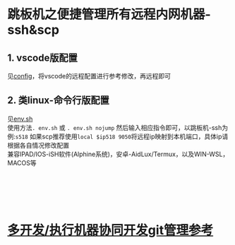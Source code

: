 # 跳板机之便捷管理所有远程内网机器-ssh&scp

## 1. vscode版配置
见[config](./config)，将vscode的远程配置进行参考修改，再远程即可  

## 2. 类linux-命令行版配置
见[env.sh](./env.sh)  
使用方法`. env.sh` 或 `. env.sh nojump`  然后输入相应指令即可，以跳板机-ssh为例:`s518` 如果scp推荐使用`local $ip518 9050`将远程ip映射到本机端口，具体ip请根据各自情况修改配置  
兼容IPAD/IOS-iSH软件(Alphine系统)，安卓-AidLux/Termux，以及WIN-WSL，MACOS等  

<br>
<br>
<br>
<br>


# [多开发/执行机器协同开发git管理参考](../中心化多机器开发推荐配置.md)